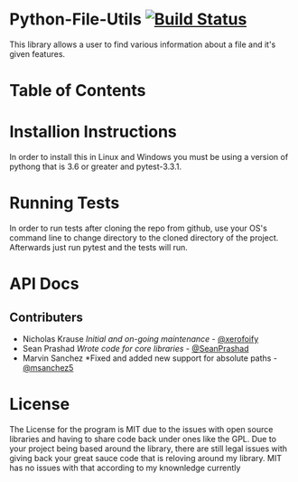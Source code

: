 # Python-File-Utils [![Build Status](https://travis-ci.org/xerofoify/Python-File-Utils.svg?branch=master)](https://travis-ci.org/xerofoify/Python-File-Utils) 

This library allows a user to find various information about a file and it's given features.

# Table of Contents


# Installion Instructions
In order to install this in Linux and Windows you must be using a version of pythong that is 3.6 or greater and pytest-3.3.1.

# Running Tests
In order to run tests after cloning the repo from github, use your OS's command line to change directory to the cloned directory of the project. Afterwards just run pytest and the tests will run.

# API Docs
## Contributers
* Nicholas Krause *Initial and on-going maintenance* - [@xerofoify](https://github.com/xerofoify)
* Sean Prashad *Wrote code for core libraries* - [@SeanPrashad](https://github.com/SeanPrashad)
* Marvin Sanchez *Fixed and added new support for absolute paths - [@msanchez5](https://github.com/msanchez5)

# License
The License for the program is MIT due to the issues with open source libraries and having to share 
code back under ones like the GPL. Due to your project being based around the library, there are 
still legal issues with giving back your great sauce code that is reloving around my library. MIT
has no issues with that according to my knownledge currently

